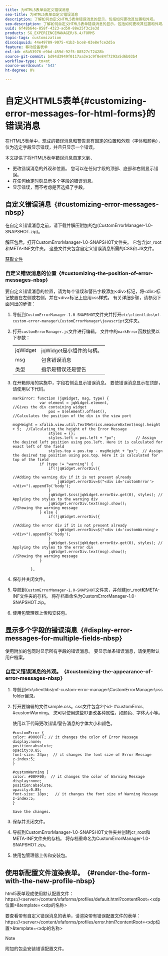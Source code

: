 ```yaml
---
title: 为HTML5表单自定义错误消息
seo-title: 为HTML5表单自定义错误消息
description: 了解如何自定义HTML5表单错误消息的显示，包括如何更改其位置和外观。
seo-description: 了解如何自定义HTML5表单错误消息的显示，包括如何更改其位置和外观。
uuid: 6f48b64e-858f-4323-ad50-88e25f3c2e3d
products: SG_EXPERIENCEMANAGER/6.4/FORMS
topic-tags: customization
discoiquuid: 44e49789-9075-41b3-bce8-03e8efce2d5a
feature: 移动设备表单
exl-id: e8a53976-e9bd-459d-92f5-88527c72428b
source-git-commit: bd94d3949f0117aa3e1c9f0e84f7293a5d6b03b4
workflow-type: tm+mt
source-wordcount: '543'
ht-degree: 0%

---
```


# 自定义HTML5表单{#customizing-error-messages-for-html-forms}的错误消息

在HTML5表单中，现成的错误消息和警告具有固定的位置和外观（字体和颜色），仅为选定字段显示错误，并且只显示一个错误。

本文提供了将HTML5表单错误消息自定义到、

* 更改错误消息的外观和位置。 您可以在任何字段的顶部、底部和右侧显示错误。
* 在任何给定时刻显示多个字段的错误消息。
* 显示错误，而不考虑是否选择了字段。

## 自定义错误消息  {#customizing-error-messages-nbsp}

在自定义错误消息之前，请下载并解压附加的包(CustomErrorManager-1.0-SNAPSHOT.zip)。

解压包后，打开CustomErrorManager-1.0-SNAPSHOT文件夹。 它包含jcr_root和META-INF文件夹。 这些文件夹包含自定义错误消息所需的CSS和.JS文件。

[获取文件](assets/customerrormanager-1.0-snapshot.zip)

### 自定义错误消息的位置  {#customizing-the-position-of-error-messages-nbsp}

要自定义错误消息的位置，请为每个错误和警告字段添加&lt;div>标记，将&lt;div>标记放置在左侧或右侧，并在&lt;div>标记上应用css样式。 有关详细步骤，请参阅下面列出的步骤：

1. 导航到`CustomErrorManager-1.0-SNAPSHOT`文件夹并打开`etc\clientlibs\mf-custom-error-manager\CustomErrorManager\javascript`文件夹。
1. 打开`customErrorManager.js`文件进行编辑。 文件中的`markError`函数接受以下参数：

   |  |  |
   |---|---|
   | jqWidget | jqWidget是小组件的句柄。 |
   | msg | 包含错误消息 |
   | 类型 | 指示是错误还是警告 |

1. 在开箱即用的实施中，字段右侧会显示错误消息。 要使错误消息显示在顶部，请使用以下代码。

   ```
   markError: function (jqWidget, msg, type) {
               var element = jqWidget.element,                                //Gives the div containing widget
                   pos = $(element).offset(),                          //Calculates the position of the div in the view port
                                                                   msgHeight = xfalib.view.util.TextMetrics.measureExtent(msg).height + 5;  //Calculating the height of the Error Message
                   styles = {};
                   styles.left = pos.left + "px";         // Assign the desired left position using pos.left. Here it is calculated for exact left of the field 
                   styles.top = pos.top - msgHeight + "px";  // Assign the desired top position using pos.top. Here it is calculated for top of the field 
               if (type != "warning") {
                   if(!jqWidget.errorDiv){
                                                                                   //Adding the warning div if it is not present already
                       jqWidget.errorDiv=$("<div id='customError'></div>").appendTo('body');
                   }
                   jqWidget.$css(jqWidget.errorDiv.get(0), styles); // Applying the styles to the warning div
                   jqWidget.errorDiv.text(msg).show();                     //Showing the warning message
               } else {
                   if(!jqWidget.errorDiv){
                                                                                   //Adding the error div if it is not present already
                       jqWidget.errorDiv=$("<div id='customWarning'></div>").appendTo('body');
                   }
                   jqWidget.$css(jqWidget.errorDiv.get(0), styles); // Applying the styles to the error div
                   jqWidget.errorDiv.text(msg).show();                     //Showing the warning message
               }
   
           },
   ```

1. 保存并关闭文件。
1. 导航到`CustomErrorManager-1.0-SNAPSHOT`文件夹，并创建jcr_root和META-INF文件夹的存档。 将存档重命名为CustomErrorManager-1.0-SNAPSHOT.zip。
1. 使用包管理器上传和安装包。

## 显示多个字段的错误消息  {#display-error-messages-for-multiple-fields-nbsp}

使用附加的包同时显示所有字段的错误消息。 要显示单条错误消息，请使用默认用户档案。

### 自定义错误消息的外观。  {#customizing-the-appearance-of-error-messages-nbsp}

1. 导航到etc\clientlibs\mf-custom-error-manager\CustomErrorManager\css folder目录。

1. 打开要编辑的文件sample.css。css文件包含2个id- #customError、#customWarning。 您可以使用这些ID更改各种属性，如颜色、字体大小等。

   使用以下代码更改错误/警告消息的字体大小和颜色。

   ```
   #customError {
   color: #0000FF; // it changes the color of Error Message
   display:none;
   position:absolute;
   opacity:0.85;
   font-size: 24px;  // it changes the font size of Error Message
   z-index:5;
   }
   
   #customWarning {
   color: #00FF00;  // it changes the color of Warning Message
   display:none;
   position:absolute;
   opacity:0.85;
   font-size: 18px;   // it changes the font size of Warning Message
   z-index:5;
   }
   
   Save the changes.
   ```

1. 保存并关闭文件。
1. 导航到CustomErrorManager-1.0-SNAPSHOT文件夹并创建jcr_root和META-INF文件夹的存档。 将存档重命名为CustomErrorManager-1.0-SNAPSHOT.zip。
1. 使用包管理器上传和安装包。

## 使用新配置文件渲染表单。  {#render-the-form-with-the-new-profile-nbsp}

html5表单现成使用默认配置文件：https://&lt;server>/content/xfaforms/profiles/default.html?contentRoot=&lt;xdp位置>&amp;template=&lt;xdp的名称>

要查看带有自定义错误消息的表单，请渲染带有错误配置文件的表单：https://&lt;server>/content/xfaforms/profiles/error.html?contentRoot=&lt;xdp位置>&amp;template=&lt;xdp的名称>

>[!NOTE]
>
>附加的包会安装错误配置文件。
